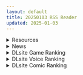 ```yaml
---
layout: default
title: 20250103 RSS Reader
updated: 2025-01-03
---
```


<details class='content-parent'>
<summary>
Resources
</summary>
<details class='content-child'>
<summary>
<span class='rss-title'> [未知汉化] [P:P (おりょう)] 先生 寝ちゃったんですか?襲っちゃってもいいですか?| 和最喜歡的老師來一場甜蜜的夜襲 </span> <a class='rss-link' href='https://gmgard.com/gm128200' target='_blank'>&nbsp;</a>
<div class='rss-published'> 🕛 20250102 20:29:41</div>
</summary>
<img src="https://static.gmgard.us/Images/upload/5100030429414319.jpg" /><br /><p>应该是版权本，好耶无修</p>
</details>
<details class='content-child'>
<summary>
<span class='rss-title'> [未知汉化](C105) [PLANT (鶴井)] 私の知らないあなたとか </span> <a class='rss-link' href='https://gmgard.com/gm128199' target='_blank'>&nbsp;</a>
<div class='rss-published'> 🕛 20250102 20:18:26</div>
</summary>
<img src="https://static.gmgard.us/Images/upload/10385030418241635.jpg" /><br /><p>省流：没脱。这O香的本不是社保！</p>
</details>
<details class='content-child'>
<summary>
<span class='rss-title'> [临月汉化][ぷっぷくぷー (可哀想)] こんなにカワイイお狐サマにツイてないワケがない! </span> <a class='rss-link' href='https://gmgard.com/gm128198' target='_blank'>&nbsp;</a>
<div class='rss-published'> 🕛 20250102 20:08:38</div>
</summary>
<img src="https://static.gmgard.us/Images/upload/99251030408386851.jpg" /><br /><p>内有鼓大包，这位作者的本子都是巨乳，我以为画贫乳了没想到是男娘哈哈</p>
</details>
<details class='content-child'>
<summary>
<span class='rss-title'> [同人动画]冰凝诗子-XJL大佬至24年12月作品合集[23G] </span> <a class='rss-link' href='https://gmgard.com/gm128197' target='_blank'>&nbsp;</a>
<div class='rss-published'> 🕛 20250102 19:54:23</div>
</summary>
<img src="https://static.gmgard.us/Images/upload/18944030354232340.jpg" /><br /><p>这个作者每个mmd都做了壁纸也在里面，听说很有名</p>
</details>
<details class='content-child'>
<summary>
<span class='rss-title'> [同人动画]mikuyqz大佬至24年11月作品合集[99G] </span> <a class='rss-link' href='https://gmgard.com/gm128196' target='_blank'>&nbsp;</a>
<div class='rss-published'> 🕛 20250102 19:18:25</div>
</summary>
<img src="https://static.gmgard.us/Images/upload/19229030318255031.jpg" /><br /><p>这个作者申鹤和娜维娅占比蛮高的，是真喜欢</p>
</details>
<details class='content-child'>
<summary>
<span class='rss-title'> [同人动画]Silver Cat大佬至24年11月作品合集[350G] </span> <a class='rss-link' href='https://gmgard.com/gm128194' target='_blank'>&nbsp;</a>
<div class='rss-published'> 🕛 20250102 18:43:08</div>
</summary>
<img src="https://static.gmgard.us/Images/upload/65441030243080732.jpg" /><br /><p>大，各种意义上的大，雷子大内存也大</p>
</details>
<details class='content-child'>
<summary>
<span class='rss-title'> [同人动画]白麦魚大佬至24年11月作品合集[44G] </span> <a class='rss-link' href='https://gmgard.com/gm128192' target='_blank'>&nbsp;</a>
<div class='rss-published'> 🕛 20250102 18:18:46</div>
</summary>
<img src="https://static.gmgard.us/Images/upload/43693030218467693.jpg" /><br /><p>这个作者好像就没画过大的，没有图全是动画</p>
</details>
<details class='content-child'>
<summary>
<span class='rss-title'> [RJ01278558][ささめソフト] 時止めストリート~時間停止でヤリ放題!?~ </span> <a class='rss-link' href='https://gmgard.com/gm128190' target='_blank'>&nbsp;</a>
<div class='rss-published'> 🕛 20250102 11:32:53</div>
</summary>
<img src="https://static.gmgard.us/Images/upload/60112021630262365.jpg" /><br /><p>◆◆◆舞台◆◆◆</p>
</details>
<details class='content-child'>
<summary>
<span class='rss-title'> [3D/无修正/NTR/中字] [YeBirdie]  12月新作 Miyu BBC EP15 and EP16  [patreon] </span> <a class='rss-link' href='https://gmgard.com/gm128188' target='_blank'>&nbsp;</a>
<div class='rss-published'> 🕛 20250102 05:52:00</div>
</summary>
<img src="https://www.imgccc.com/2025/01/02/c875d5fa007b1.gif" /><br /><p>公司年会上巨乳媚黑妻子被黑人同事侵犯中出&nbsp;</p>
</details>
<details class='content-child'>
<summary>
<span class='rss-title'> [3D/NTR/无修正] [牛頭人爱好者]初级短片_古风女友-萧黛儿酒吧NTR [3.2G] [fanbox] </span> <a class='rss-link' href='https://gmgard.com/gm128187' target='_blank'>&nbsp;</a>
<div class='rss-published'> 🕛 20250102 05:52:00</div>
</summary>
<img src="http://net.feixue.us/forum/202501/01/201603x30bz7m4nk48l88e.gif" /><br /><p>淫乱夜店清纯女友在醉酒男友面前被黑人巨根侵犯中出</p>
</details>
<details class='content-child'>
<summary>
<span class='rss-title'> 跟风发一个摸鱼 </span> <a class='rss-link' href='https://gmgard.com/gm128189' target='_blank'>&nbsp;</a>
<div class='rss-published'> 🕛 20250102 05:50:43</div>
</summary>
<img src="https://static.gmgard.us/Images/upload/47120021150260471.jpg" /><br /><p>祝大家新年快乐（虽然晚了一天）</p>
</details>
<details class='content-child'>
<summary>
<span class='rss-title'> [暂无RJ号][BouSoft][3D] なまいき娘と見えない幽霊 体验版 [909M/百度] </span> <a class='rss-link' href='https://gmgard.com/gm128176' target='_blank'>&nbsp;</a>
<div class='rss-published'> 🕛 20250102 05:50:03</div>
</summary>
<img src="https://static.gmgard.us/Images/upload/48611011610442943.jpg" /><br /><p>对作者印象：纸片人高手转3D</p>
</details>
<details class='content-child'>
<summary>
<span class='rss-title'> [机翻][RJ01265307 ][ちょいや]  あらがえ!!人妻サバイバー_fix1 </span> <a class='rss-link' href='https://gmgard.com/gm128175' target='_blank'>&nbsp;</a>
<div class='rss-published'> 🕛 20250102 05:50:02</div>
</summary>
<img src="https://static.gmgard.us/Images/upload/15647011433575909.jpg" /><br /><p>类吸血鬼幸存者</p>
</details>

</details>
<details class='content-parent'>
<summary>
News
</summary>

</details>
<details class='content-parent'>
<summary>
DLsite Game Ranking
</summary>
<details class='content-child'>
<summary>
<span class='rss-title'> 傲慢な怪獣姫&名探偵使い魔 [Mango Party] </span> <a class='rss-link' href='https://www.dlsite.com/maniax/work/=/product_id/RJ01263980.html' target='_blank'>&nbsp;</a>
<div class='rss-published'> 🕛 20250103 13:15:04</div>
</summary>
<img src ="http://img.dlsite.jp/modpub/images2/work/doujin/RJ01264000/RJ01263980_img_main.jpg"/><br/>カラフルな共同生活で怪獣姫の奴○として生きる! 豊かでエキサイティングな時間管理恋愛SLG!
</details>
<details class='content-child'>
<summary>
<span class='rss-title'> デカ乳バニーお姉さんの本気搾精交尾 [A86GJ3] </span> <a class='rss-link' href='https://www.dlsite.com/maniax/work/=/product_id/RJ01301534.html' target='_blank'>&nbsp;</a>
<div class='rss-published'> 🕛 20250103 13:15:04</div>
</summary>
<img src ="http://img.dlsite.jp/modpub/images2/work/doujin/RJ01302000/RJ01301534_img_main.jpg"/><br/>おねショタ系の逆レ○プアニメゲーム、本作の特徴は下品な生ハメセックスアニメ、いつでもどこでも生中出し
</details>
<details class='content-child'>
<summary>
<span class='rss-title'> ヤリステメスブター ボクだけの謎ルール!女トレーナーに勝つとエッチあたりまえ [にゅう工房] </span> <a class='rss-link' href='https://www.dlsite.com/maniax/work/=/product_id/RJ01082861.html' target='_blank'>&nbsp;</a>
<div class='rss-published'> 🕛 20250103 13:15:04</div>
</summary>
<img src ="http://img.dlsite.jp/modpub/images2/work/doujin/RJ01083000/RJ01082861_img_main.jpg"/><br/>勝てばエッチのモンスターバトルRPG!ヤリステメスブター!!
</details>
<details class='content-child'>
<summary>
<span class='rss-title'> MazeCave~俺の感覚遮断触手ダンジョン! [東京乳業] </span> <a class='rss-link' href='https://www.dlsite.com/maniax/work/=/product_id/RJ01245835.html' target='_blank'>&nbsp;</a>
<div class='rss-published'> 🕛 20250103 13:15:04</div>
</summary>
<img src ="http://img.dlsite.jp/modpub/images2/work/doujin/RJ01246000/RJ01245835_img_main.jpg"/><br/>感覚遮断トラップでドジな冒険者の魔力を搾り取れ!俺の苗床ダンジョンを作ろう!
</details>
<details class='content-child'>
<summary>
<span class='rss-title'> ヤリステメスブターDLC1 メスブタ/ゲスブタ [にゅう工房] </span> <a class='rss-link' href='https://www.dlsite.com/maniax/work/=/product_id/RJ01129834.html' target='_blank'>&nbsp;</a>
<div class='rss-published'> 🕛 20250103 13:15:04</div>
</summary>
<img src ="http://img.dlsite.jp/modpub/images2/work/doujin/RJ01130000/RJ01129834_img_main.jpg"/><br/>ヤリステメスブターのDLC1が準備できました!ゲームの世界をもう少し拡げてお楽しみいただけます!このDLCを遊ぶためには、ヤリステメスブター本体の購入が必要です。
</details>

</details>
<details class='content-parent'>
<summary>
DLsite Voice Ranking
</summary>
<details class='content-child'>
<summary>
<span class='rss-title'> ✅1/4まで期間限定7大特典+レビュー企画✅【恋人ってえっちするものなんでしょ?】案外スケベな水無瀬さんが「カノジョ」になった日。 [桃色みんと] </span> <a class='rss-link' href='https://www.dlsite.com/maniax/work/=/product_id/RJ01290632.html' target='_blank'>&nbsp;</a>
<div class='rss-published'> 🕛 20250103 13:15:07</div>
</summary>
<img src ="http://img.dlsite.jp/modpub/images2/work/doujin/RJ01291000/RJ01290632_img_main.jpg"/><br/>「理由は特にない。たまたま君だった、ってだけ」成績優秀。クールで美人な女子高生。男子からの告白を一度も受けいれた事がない“高嶺の花”。そんな水無瀬さんがボクの「カノジョ」になった…。だらしなく足を広げ、肢体を見せつけてくるカノジョ…。 すらりと伸びた白い太もも、穢れのない純白の下着…。「シよ? だって…恋人ってえっちするものなんでしょ…?」
</details>
<details class='content-child'>
<summary>
<span class='rss-title'> ❤️甘あねメイド❤️「お姉ちゃんが"あまあまちゅっちゅ"してあげる...❤️」 [桃色みんと] </span> <a class='rss-link' href='https://www.dlsite.com/maniax/work/=/product_id/RJ01261681.html' target='_blank'>&nbsp;</a>
<div class='rss-published'> 🕛 20250103 13:15:07</div>
</summary>
<img src ="http://img.dlsite.jp/modpub/images2/work/doujin/RJ01262000/RJ01261681_img_main.jpg"/><br/>お姉ちゃんメイドはボクくん(あなた)の事がだ～いすきっ♪ボクくんの為ならば、添い寝に耳舐めにオナサポだってしてあげますっ♪お手々やお口、そしておま◯こっ♪お姉ちゃんの身体ぜ～んぶを使って、喜んでご奉仕させていただきますっ♪「そう...だってお姉ちゃんは...ボクくん専属の..."お姉ちゃんメイド"なんだから...♪」
</details>
<details class='content-child'>
<summary>
<span class='rss-title'> メイドのマナちゃんに耳かきしてもらおう [Crescendo] </span> <a class='rss-link' href='https://www.dlsite.com/maniax/work/=/product_id/RJ01293993.html' target='_blank'>&nbsp;</a>
<div class='rss-published'> 🕛 20250103 13:15:07</div>
</summary>
<img src ="http://img.dlsite.jp/modpub/images2/work/doujin/RJ01294000/RJ01293993_img_main.jpg"/><br/>【3DASMR】でお馴染みのマナちゃんの耳かきが沢山!耳かき一回分のオムニバス形式なので気分に合わせて楽しめます。おまけとしてYouTubeにアップされている動画の音声も付いてます。声 棗いつき様
</details>
<details class='content-child'>
<summary>
<span class='rss-title'> 【简体中文版】JK精灵的异世界孕活～性夜的圣诞节特别篇～ [青春×フェティシズム] </span> <a class='rss-link' href='https://www.dlsite.com/maniax/work/=/product_id/RJ01308361.html' target='_blank'>&nbsp;</a>
<div class='rss-published'> 🕛 20250103 13:15:07</div>
</summary>
<img src ="http://img.dlsite.jp/modpub/images2/work/doujin/RJ01309000/RJ01308361_img_main.jpg"/><br/>圣诞快乐♪你喜欢新娘精灵的怀孕后宫吗?  你一直是个好孩子,所以圣诞新娘精灵们为你准备了一个"性爱6小时"的神圣之夜。  作为今年最后的回忆,要不要和可爱的新娘精灵们度过美好甜蜜又淫靡的夜晚呢?
</details>
<details class='content-child'>
<summary>
<span class='rss-title'> 憧れの男装麗人の真琴さんがボクの為に性処理執事♀として就任した日♪【お下品ご奉仕】 [桃色みんと] </span> <a class='rss-link' href='https://www.dlsite.com/maniax/work/=/product_id/RJ01242298.html' target='_blank'>&nbsp;</a>
<div class='rss-published'> 🕛 20250103 13:15:07</div>
</summary>
<img src ="http://img.dlsite.jp/modpub/images2/work/doujin/RJ01243000/RJ01242298_img_main.jpg"/><br/>『それではお坊っちゃま?♪ 教育係による"おチンポ教育"...始めちゃいましょう...?♪』あなた専属の男装執事の七城真琴♪ 中性的な顔立ちに執事らしくスラリとした長身で皆の憧れの麗人♪ 一方で、出るところがしっかりと出てるエロメス体型♪ あなたの性教育係としてのお下品性処理を通じて、本性が暴かれていき...?♪
</details>

</details>
<details class='content-parent'>
<summary>
DLsite Comic Ranking
</summary>
<details class='content-child'>
<summary>
<span class='rss-title'> ダウナー研究者お姉さんにお願いしてえっちなことしてもらう話。 [内臓研究所] </span> <a class='rss-link' href='https://www.dlsite.com/maniax/work/=/product_id/RJ01225571.html' target='_blank'>&nbsp;</a>
<div class='rss-published'> 🕛 20250103 13:15:10</div>
</summary>
<img src ="http://img.dlsite.jp/modpub/images2/work/doujin/RJ01226000/RJ01225571_img_main.jpg"/><br/>ダウナー研究者お姉さんとえっちなことをしよう
</details>
<details class='content-child'>
<summary>
<span class='rss-title'> 家が湿気過ぎて生えてきた幻覚誘発するキノコを誤食して発情したあとのあれやこれ [捕食少女] </span> <a class='rss-link' href='https://www.dlsite.com/maniax/work/=/product_id/RJ01114389.html' target='_blank'>&nbsp;</a>
<div class='rss-published'> 🕛 20250103 13:15:10</div>
</summary>
<img src ="http://img.dlsite.jp/modpub/images2/work/doujin/RJ01115000/RJ01114389_img_main.jpg"/><br/>これはごく普通すぎて普通でしかない一人の女子大学生の日常ストーリーです。 家の中が湿気てキノコが生えることになり、好奇心からそのキノコを誤って摂取した結果、幻覚を体験します。本文は52ページ。特典のおまけ2枚付きです。
</details>
<details class='content-child'>
<summary>
<span class='rss-title'> 女畜加工プラント 捕らわれたヒーロー・ツインバード加工記録 前編 [超健康屋] </span> <a class='rss-link' href='https://www.dlsite.com/maniax/work/=/product_id/RJ01222062.html' target='_blank'>&nbsp;</a>
<div class='rss-published'> 🕛 20250103 13:15:10</div>
</summary>
<img src ="http://img.dlsite.jp/modpub/images2/work/doujin/RJ01223000/RJ01222062_img_main.jpg"/><br/>様々な女性を捕らえクライアントに都合の良い女畜へと加工する女畜加工プラント。 今回捕らえられた超常の力を持つスーパーヒロイン、ニカとラキは非人道的かつ尊厳を踏みにじる残酷な加工を受け続ける事となる……
</details>
<details class='content-child'>
<summary>
<span class='rss-title'> 女畜加工プラント 捕らわれたヒーロー・ツインバード加工記録 後編 [超健康屋] </span> <a class='rss-link' href='https://www.dlsite.com/maniax/work/=/product_id/RJ01294019.html' target='_blank'>&nbsp;</a>
<div class='rss-published'> 🕛 20250103 13:15:10</div>
</summary>
<img src ="http://img.dlsite.jp/modpub/images2/work/doujin/RJ01295000/RJ01294019_img_main.jpg"/><br/>様々な女性を捕らえクライアントに都合の良い女畜へと加工する女畜加工プラント。 今回捕らえられた超常の力を持つスーパーヒロイン、ニカとラキは非人道的かつ尊厳を踏みにじる残酷な加工を受け続ける事となる……
</details>
<details class='content-child'>
<summary>
<span class='rss-title'> 夏のヤリなおし5 [水蓮の宿] </span> <a class='rss-link' href='https://www.dlsite.com/maniax/work/=/product_id/RJ01297261.html' target='_blank'>&nbsp;</a>
<div class='rss-published'> 🕛 20250103 13:15:10</div>
</summary>
<img src ="http://img.dlsite.jp/modpub/images2/work/doujin/RJ01298000/RJ01297261_img_main.jpg"/><br/>夏×田舎×幼馴染の母親×汗だくセックス  誰もが一度は夢想したであろう 最高の‘夏’をサークル‘水蓮の宿’が描き出す  幼馴染の母(元教師)×かつての教え子
</details>

</details>
